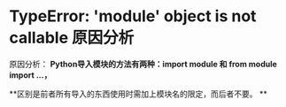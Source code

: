 # TypeError: 'module' object is not callable 原因分析                

  原因分析：
**Python导入模块的方法有两种：import module 和 from module import  ...，**

**区别是前者所有导入的东西使用时需加上模块名的限定，而后者不要。 **